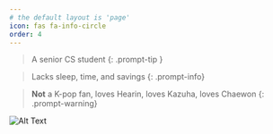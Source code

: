 ```yaml
---
# the default layout is 'page'
icon: fas fa-info-circle
order: 4
---
```


> A senior CS student
{: .prompt-tip }

> Lacks sleep, time, and savings
{: .prompt-info}

> **Not** a K-pop fan, loves Hearin, loves Kazuha, loves Chaewon
{: .prompt-warning}

![Alt Text](https://media1.tenor.com/m/tY9JG1CaJG0AAAAd/kpop-newjeans.gif)